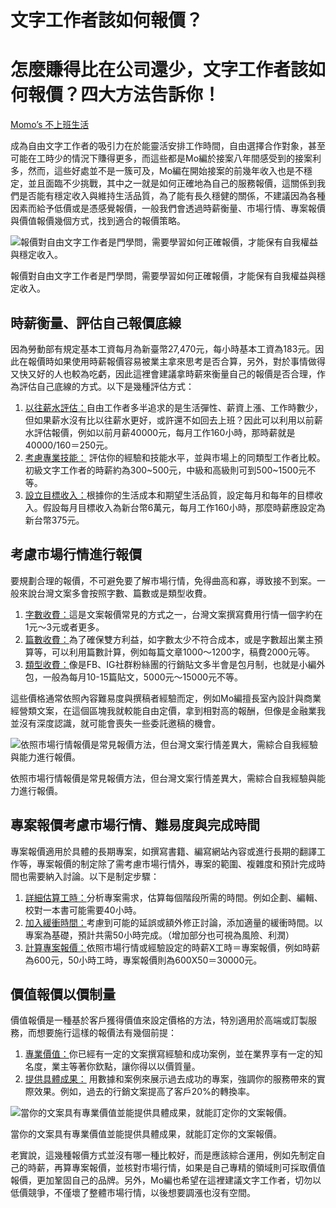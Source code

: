 # 文字工作者該如何報價？
# 怎麼賺得比在公司還少，文字工作者該如何報價？四大方法告訴你！

[Momo’s 不上班生活](https://www.tasker.com.tw/articles/author/31)



成為自由文字工作者的吸引力在於能靈活安排工作時間，自由選擇合作對象，甚至可能在工時少的情況下賺得更多，而這些都是Mo編於接案八年間感受到的接案利多，然而，這些好處並不是一簇可及，Mo編在開始接案的前幾年收入也是不穩定，並且面臨不少挑戰，其中之一就是如何正確地為自己的服務報價，這關係到我們是否能有穩定收入與維持生活品質，為了能有長久穩健的關係，不建議因為各種因素而給予低價或是憑感覺報價，一般我們會透過時薪衡量、市場行情、專案報價與價值報價幾個方式，找到適合的報價策略。

![報價對自由文字工作者是門學問，需要學習如何正確報價，才能保有自我權益與穩定收入。](https://d11vq4vh3begny.cloudfront.net/blog_img/BvL/b7318.jpg)

報價對自由文字工作者是門學問，需要學習如何正確報價，才能保有自我權益與穩定收入。

## 時薪衡量、評估自己報價底線

因為勞動部有規定基本工資每月為新臺幣27,470元，每小時基本工資為183元。因此在報價時如果使用時薪報價容易被業主拿來思考是否合算，另外，對於事情做得又快又好的人也較為吃虧，因此這裡會建議拿時薪來衡量自己的報價是否合理，作為評估自己底線的方式。以下是幾種評估方式：

1. <u><span><span>以往薪水評估：</span></span></u>自由工作者多半追求的是生活彈性、薪資上漲、工作時數少，但如果薪水沒有比以往薪水更好，或許還不如回去上班？因此可以利用以前薪水評估報價，例如以前月薪40000元，每月工作160小時，那時薪就是40000/160＝250元。
2. <u><span><span>考慮專業技能：</span></span></u> 評估你的經驗和技能水平，並與市場上的同類型工作者比較。初級文字工作者的時薪約為300~500元，中級和高級則可到500~1500元不等。
3. <u><span><span>設立目標收入：</span></span></u>根據你的生活成本和期望生活品質，設定每月和每年的目標收入。假設每月目標收入為新台幣6萬元，每月工作160小時，那麼時薪應設定為新台幣375元。

## 考慮市場行情進行報價

要規劃合理的報價，不可避免要了解市場行情，免得曲高和寡，導致接不到案。一般來說台灣文案多會按照字數、篇數或是類型收費。

1. <u><span><span>字數收費：</span></span></u>這是文案報價常見的方式之一，台灣文案撰寫費用行情一個字約在1元～3元或者更多。
2. <u><span><span>篇數收費：</span></span></u>為了確保雙方利益，如字數太少不符合成本，或是字數超出業主預算等，可以利用篇數計算，例如每篇文章1000～1200字，稿費2000元等。
3. <u><span><span>類型收費：</span></span></u>像是FB、IG社群粉絲團的行銷貼文多半會是包月制，也就是小編外包，一般為每月10-15篇貼文，5000元～15000元不等。

這些價格通常依照內容難易度與撰稿者經驗而定，例如Mo編擅長室內設計與商業經營類文案，在這個區塊我就較能自由定價，拿到相對高的報酬，但像是金融業我並沒有深度認識，就可能會喪失一些委託邀稿的機會。

![依照市場行情報價是常見報價方法，但台灣文案行情差異大，需綜合自我經驗與能力進行報價。](https://d11vq4vh3begny.cloudfront.net/blog_img/MNL/b7319.jpg)

依照市場行情報價是常見報價方法，但台灣文案行情差異大，需綜合自我經驗與能力進行報價。

## 專案報價考慮市場行情、難易度與完成時間

專案報價適用於具體的長期專案，如撰寫書籍、編寫網站內容或進行長期的翻譯工作等，專案報價的制定除了需考慮市場行情外，專案的範圍、複雜度和預計完成時間也需要納入討論。以下是制定步驟：

1. <u><span><span>詳細估算工時：</span></span></u>分析專案需求，估算每個階段所需的時間。例如企劃、編輯、校對一本書可能需要40小時。
2. <u><span><span>加入緩衝時間：</span></span></u>考慮到可能的延誤或額外修正討論，添加適量的緩衝時間。以專案為基礎，預計共需50小時完成。（增加部分也可視為風險、利潤）
3. <u><span><span>計算專案報價：</span></span></u>依照市場行情或經驗設定的時薪X工時＝專案報價，例如時薪為600元，50小時工時，專案報價則為600X50＝30000元。

## 價值報價以價制量

價值報價是一種基於客戶獲得價值來設定價格的方法，特別適用於高端或訂製服務，而想要施行這樣的報價法有幾個前提：

1. <u><span><span>專業價值：</span></span></u>你已經有一定的文案撰寫經驗和成功案例，並在業界享有一定的知名度，業主等著你欽點，讓你得以以價質量。
2. <u><span><span>提供具體成果：</span></span></u> 用數據和案例來展示過去成功的專案，強調你的服務帶來的實際效果。例如，過去的行銷文案提高了客戶20%的轉換率。

![當你的文案具有專業價值並能提供具體成果，就能訂定你的文案報價。](https://d11vq4vh3begny.cloudfront.net/blog_img/3m2/b7320.jpg)

當你的文案具有專業價值並能提供具體成果，就能訂定你的文案報價。

老實說，這幾種報價方式並沒有哪一種比較好，而是應該綜合運用，例如先制定自己的時薪，再算專案報價，並核對市場行情，如果是自己專精的領域則可採取價值報價，更加鞏固自己的品牌。另外，Mo編也希望在這裡建議文字工作者，切勿以低價競爭，不僅壞了整體市場行情，以後想要調漲也沒有空間。
